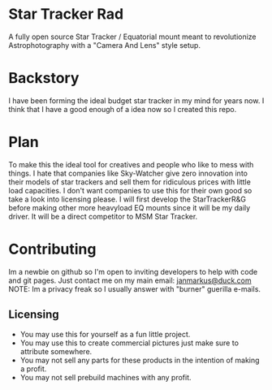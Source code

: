 # Star Tracker Rad
A fully open source Star Tracker / Equatorial mount meant to revolutionize Astrophotography with a "Camera And Lens" style setup. 

# Backstory
I have been forming the ideal budget star tracker in my mind for years now. I think that I have a good enough of a idea now so I created this repo.

# Plan
To make this the ideal tool for creatives and people who like to mess with things. I hate that companies like Sky-Watcher give zero innovation into their models of star trackers and sell them for ridiculous prices with little load capacities. I don't want companies to use this for their own good so take a look into licensing please. I will first develop the StarTrackerR&G before making other more heavyload EQ mounts since it will be my daily driver. It will be a direct competitor to MSM Star Tracker.

# Contributing
Im a newbie on github so I'm open to inviting developers to help with code and git pages. Just contact me on my main email: janmarkus@duck.com NOTE: Im a privacy freak so I usually answer with "burner" guerilla e-mails.

## Licensing
- You may use this for yourself as a fun little project.
- You may use this to create commercial pictures just make sure to attribute somewhere.
- You may not sell any parts for these products in the intention of making a profit.
- You may not sell prebuild machines with any profit.
